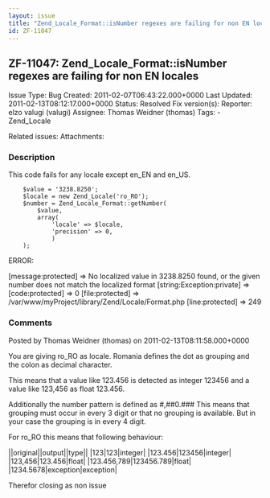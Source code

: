 ```yaml
---
layout: issue
title: "Zend_Locale_Format::isNumber regexes are failing for non EN locales"
id: ZF-11047
---
```


ZF-11047: Zend\_Locale\_Format::isNumber regexes are failing for non EN locales
-------------------------------------------------------------------------------

 Issue Type: Bug Created: 2011-02-07T06:43:22.000+0000 Last Updated: 2011-02-13T08:12:17.000+0000 Status: Resolved Fix version(s): 
 Reporter:  elzo valugi (valugi)  Assignee:  Thomas Weidner (thomas)  Tags: - Zend\_Locale
 
 Related issues: 
 Attachments: 
### Description

This code fails for any locale except en\_EN and en\_US.

 
        $value = '3238.8250';
        $locale = new Zend_Locale('ro_RO');
        $number = Zend_Locale_Format::getNumber(
            $value,
            array(
                'locale' => $locale,
                'precision' => 0,
                )
        );


ERROR:

[message:protected] => No localized value in 3238.8250 found, or the given number does not match the localized format [string:Exception:private] => [code:protected] => 0 [file:protected] => /var/www/myProject/library/Zend/Locale/Format.php [line:protected] => 249

 

 

### Comments

Posted by Thomas Weidner (thomas) on 2011-02-13T08:11:58.000+0000

You are giving ro\_RO as locale. Romania defines the dot as grouping and the colon as decimal character.

This means that a value like 123.456 is detected as integer 123456 and a value like 123,456 as float 123.456.

Additionally the number pattern is defined as #,##0.### This means that grouping must occur in every 3 digit or that no grouping is available. But in your case the grouping is in every 4 digit.

For ro\_RO this means that following behaviour:

||original||output||type|| |123|123|integer| |123.456|123456|integer| |123,456|123.456|float| |123.456,789|123456.789|float| |1234.5678|exception|exception|

Therefor closing as non issue

 

 